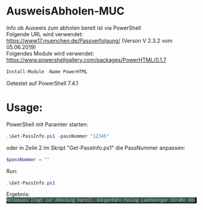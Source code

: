 # AusweisAbholen-MUC
Info ob Ausweis zum abholen bereit ist via PowerShell  
Folgende URL wird verwendet: https://www17.muenchen.de/Passverfolgung/ (Verson V 2.3.2 vom 05.06.2019)  
Folgendes Module wird verwendet: https://www.powershellgallery.com/packages/PowerHTML/0.1.7  
```PowerShell
Install-Module -Name PowerHTML
```
Getestet auf PowerShell 7.4.1 


# Usage:

PowerShell mit Paramter starten:
```PowerShell
.\Get-PassInfo.ps1 -passNummer "12345"
```

oder in Zeile 2 im Skript "Get-PassInfo.ps1" die PassNummer anpassen:  
```PowerShell
$passNummer = ""
```
Run:
```PowerShell
.\Get-PassInfo.ps1
```

Ergebnis:
![New text](images/image.png)